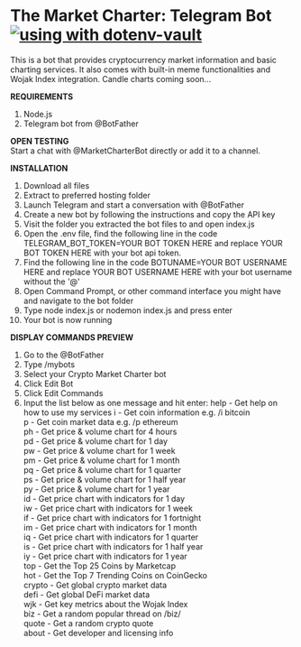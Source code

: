 # The Market Charter: Telegram Bot [![using with dotenv-vault](https://badge.dotenv.org/using.svg?r=1)](https://www.dotenv.org/r/github.com/motdotla/dotenv?r=1)
 
This is a bot that provides cryptocurrency market information and basic charting services. It also comes with built-in meme functionalities and Wojak Index integration. Candle charts coming soon...

**REQUIREMENTS**

1) Node.js
2) Telegram bot from @BotFather

**OPEN TESTING**  
Start a chat with @MarketCharterBot directly or add it to a channel.

**INSTALLATION**

1) Download all files
2) Extract to preferred hosting folder
3) Launch Telegram and start a conversation with @BotFather
4) Create a new bot by following the instructions and copy the API key
5) Visit the folder you extracted the bot files to and open index.js
8) Open the .env file, find the following line in the code TELEGRAM_BOT_TOKEN=YOUR BOT TOKEN HERE and replace YOUR BOT TOKEN HERE with your bot api token.
9) Find the following line in the code BOTUNAME=YOUR BOT USERNAME HERE and replace YOUR BOT USERNAME HERE with your bot username without the '@'
8) Open Command Prompt, or other command interface you might have and navigate to the bot folder
9) Type node index.js or nodemon index.js and press enter
10) Your bot is now running

**DISPLAY COMMANDS PREVIEW**

1) Go to the @BotFather
2) Type /mybots
3) Select your Crypto Market Charter bot
4) Click Edit Bot
5) Click Edit Commands
6) Input the list below as one message and hit enter:
help - Get help on how to use my services
i - Get coin information e.g. /i bitcoin  
p - Get coin market data e.g. /p ethereum  
ph  - Get price & volume chart for 4 hours  
pd - Get price & volume chart for 1 day  
pw - Get price & volume chart for 1 week  
pm - Get price & volume chart for 1 month  
pq - Get price & volume chart  for 1 quarter  
ps - Get price & volume chart for 1 half year  
py - Get price & volume chart for 1 year  
id - Get price chart with indicators for 1 day  
iw  - Get price chart with indicators for 1 week  
if - Get price chart with indicators for 1 fortnight  
im - Get price chart with indicators for 1 month  
iq - Get price chart with indicators for 1 quarter  
is - Get price chart with indicators for 1 half year   
iy - Get price chart with indicators for 1 year   
top - Get the Top 25 Coins by Marketcap  
hot - Get the Top 7 Trending Coins on CoinGecko  
crypto - Get global crypto market data  
defi - Get global DeFi market data  
wjk - Get key metrics about the Wojak Index  
biz - Get a random popular thread on /biz/  
quote - Get a random crypto quote  
about - Get developer and licensing info  
